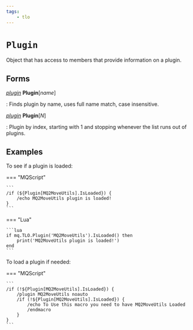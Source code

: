 ```yaml
---
tags:
    - tlo
---
```

# `Plugin`

Object that has access to members that provide information on a plugin.

## Forms

[_plugin_][plugin] **Plugin**[_name_]

:   Finds plugin by name, uses full name match, case insensitive.

[_plugin_][plugin] **Plugin**[_N_] 

:   Plugin by index, starting with 1 and stopping whenever the list runs out of plugins.


## Examples

To see if a plugin is loaded:

=== "MQScript"

    ```
    /if (${Plugin[MQ2MoveUtils].IsLoaded}) {
        /echo MQ2MoveUtils plugin is loaded!
    }
    ```

=== "Lua"

    ```lua
    if mq.TLO.Plugin('MQ2MoveUtils').IsLoaded() then
        print('MQ2MoveUtils plugin is loaded!')
    end
    ```

To load a plugin if needed:

=== "MQScript"

    ```
    /if (!${Plugin[MQ2MoveUtils].IsLoaded}) {
        /plugin MQ2MoveUtils noauto
        /if (!${Plugin[MQ2MoveUtils].IsLoaded}) {
            /echo To Use this macro you need to have MQ2MoveUtils Loaded
            /endmacro
        }
    }
    ```

[plugin]: ../data-types/datatype-plugin.md